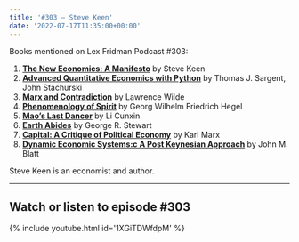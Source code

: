 ```yaml
---
title: '#303 – Steve Keen'
date: '2022-07-17T11:35:00+00:00'
---
```


Books mentioned on Lex Fridman Podcast #303:

1. <b><a href="https://amzn.to/3EmBnGU" target="_blank" rel="sponsored noopener noreferrer">The New Economics: A Manifesto</a></b> by Steve Keen
2. <b><a href="https://python-advanced.quantecon.org/intro.html" target="_blank" rel="noopener noreferrer">Advanced Quantitative Economics with Python</a></b> by Thomas J. Sargent, John Stachurski
3. <b><a href="https://amzn.to/3TOp8c2" target="_blank" rel="sponsored noopener noreferrer">Marx and Contradiction</a></b> by Lawrence Wilde
4. <b><a href="https://amzn.to/3GmujNg" target="_blank" rel="sponsored noopener noreferrer">**Phenomenology** of Spirit</a></b> by Georg Wilhelm Friedrich Hegel
5. <b><a href="https://amzn.to/3TSaEI2" target="_blank" rel="sponsored noopener noreferrer">Mao’s Last Dancer</a></b> by Li Cunxin
6. <b><a href="https://amzn.to/3TJv31T" target="_blank" rel="sponsored noopener noreferrer">Earth Abides</a></b> by George R. Stewart
7. <b><a href="https://amzn.to/3hXkpHS" target="_blank" rel="sponsored noopener noreferrer">Capital: A Critique of Political Economy</a></b> by Karl Marx
8. <b><a href="https://amzn.to/3ggOYaN" target="_blank" rel="sponsored noopener noreferrer">Dynamic Economic Systems:c A Post Keynesian Approach</a></b> by John M. Blatt

Steve Keen is an economist and author.

- - - - - -

## Watch or listen to episode #303

{% include youtube.html id='1XGiTDWfdpM' %}